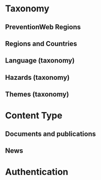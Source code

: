 
# Taxonomy

## PreventionWeb Regions

## Regions and Countries

## Language (taxonomy)

## Hazards (taxonomy)

## Themes (taxonomy)


# Content Type

## Documents and publications

## News


# Authentication
